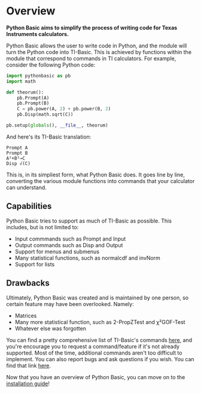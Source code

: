 # Overview

**Python Basic aims to simplify the process of writing code for Texas Instruments calculators.**

Python Basic allows the user to write code in Python, and the module will turn the Python code into TI-Basic. This is achieved by functions within the module that correspond to commands in TI calculators. For example, consider the following Python code:

```python
import pythonbasic as pb
import math

def theorum():
    pb.Prompt(A)
    pb.Prompt(B)
    C = pb.power(A, 2) + pb.power(B, 2) 
    pb.Disp(math.sqrt(C))

pb.setup(globals(), __file__, theorum)
```

And here's its TI-Basic translation:
```
Prompt A
Prompt B
A²+B²→C
Disp √(C)
```

This is, in its simpliest form, what Python Basic does. It goes line by line, converting the various module functions into commands that your calculator can understand.

## Capabilities

Python Basic tries to support as much of TI-Basic as possible. This includes, but is not limited to:
* Input commmands such as Prompt and Input
* Output commands such as Disp and Output
* Support for menus and submenus
* Many statistical functions, such as normalcdf and invNorm
* Support for lists

## Drawbacks

Ultimately, Python Basic was created and is maintained by one person, so certain feature may have been overlooked. Namely:
* Matrices
* Many more statistical function, such as 2-PropZTest and χ²GOF-Test
* Whatever else was forgotten

You can find a pretty comprehensive list of TI-Basic's commands [here](http://tibasicdev.wikidot.com/command-index), and you're encourage you to request a command/feature if it's not already supported. Most of the time, additional commands aren't too difficult to implement. You can also report bugs and ask questions if you wish. You can find that link [here](https://github.com/DangItsPang/pythonbasic/issues).

Now that you have an overview of Python Basic, you can move on to the [installation guide](./installation.md)!